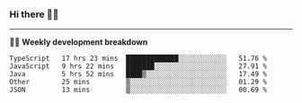 ### Hi there 👋🏻

---

<!-- 📊 -->
🧑‍💻 **Weekly development breakdown**
<!--START_SECTION:waka-->
```text
TypeScript   17 hrs 23 mins  █████████████░░░░░░░░░░░░   51.76 % 
JavaScript   9 hrs 22 mins   ███████░░░░░░░░░░░░░░░░░░   27.91 % 
Java         5 hrs 52 mins   ████▒░░░░░░░░░░░░░░░░░░░░   17.49 % 
Other        25 mins         ▒░░░░░░░░░░░░░░░░░░░░░░░░   01.29 % 
JSON         13 mins         ▒░░░░░░░░░░░░░░░░░░░░░░░░   00.69 % 
```
<!--END_SECTION:waka-->
